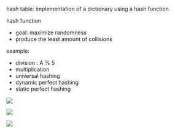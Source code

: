 hash table: implementation of a dictionary using a hash function

hash function

- goal: maximize randomness
- produce the least amount of collisions

example:

- division : A % 5
- multiplication
- universal hashing
- dynamic perfect hashing
- static perfect hashing

![](https://i.imgur.com/ZpJjh8G.png)

![](https://i.imgur.com/KTFdPvM.png)

![](https://i.imgur.com/VAEteWR.png)
